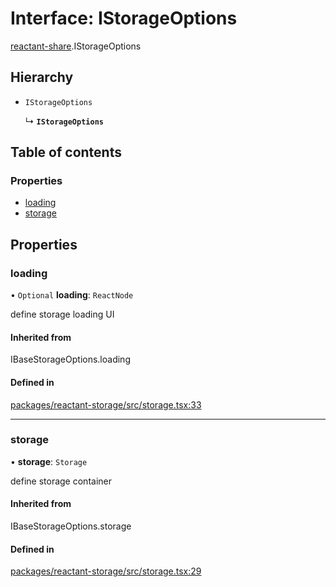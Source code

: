 # Interface: IStorageOptions

[reactant-share](../modules/reactant_share.md).IStorageOptions

## Hierarchy

- `IStorageOptions`

  ↳ **`IStorageOptions`**

## Table of contents

### Properties

- [loading](reactant_share.IStorageOptions.md#loading)
- [storage](reactant_share.IStorageOptions.md#storage)

## Properties

### loading

• `Optional` **loading**: `ReactNode`

define storage loading UI

#### Inherited from

IBaseStorageOptions.loading

#### Defined in

[packages/reactant-storage/src/storage.tsx:33](https://github.com/unadlib/reactant/blob/46d47605/packages/reactant-storage/src/storage.tsx#L33)

___

### storage

• **storage**: `Storage`

define storage container

#### Inherited from

IBaseStorageOptions.storage

#### Defined in

[packages/reactant-storage/src/storage.tsx:29](https://github.com/unadlib/reactant/blob/46d47605/packages/reactant-storage/src/storage.tsx#L29)

